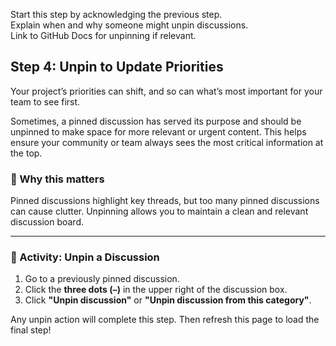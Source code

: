 <!--
  <<< Author notes: Step 4 >>>
  Start this step by acknowledging the previous step.
  Define terms and link to docs.github.com.
-->

<!-- <<< Author notes: Step 4 >>> -->
Start this step by acknowledging the previous step.  
Explain when and why someone might unpin discussions.  
Link to GitHub Docs for unpinning if relevant.

## Step 4: Unpin to Update Priorities

Your project’s priorities can shift, and so can what’s most important for your team to see first.

Sometimes, a pinned discussion has served its purpose and should be unpinned to make space for more relevant or urgent content. This helps ensure your community or team always sees the most critical information at the top.

### 🧭 Why this matters

Pinned discussions highlight key threads, but too many pinned discussions can cause clutter. Unpinning allows you to maintain a clean and relevant discussion board.

---

### 🔧 Activity: Unpin a Discussion

1. Go to a previously pinned discussion.
2. Click the **three dots (`⋯`)** in the upper right of the discussion box.
3. Click **"Unpin discussion"** or **"Unpin discussion from this category"**.

Any unpin action will complete this step. Then refresh this page to load the final step!
